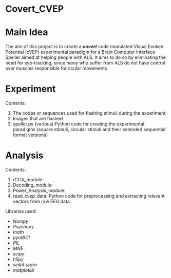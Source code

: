 # Covert_CVEP

# Main Idea
The aim of this project is to create a **_covert_** code modulated Visual Evoked Potential (cVEP) experimental paradigm for a Brain Computer Interface Speller aimed at helping people with ALS. 
It aims to do so by eliminating the need for eye-tracking, since many who suffer from ALS do not have control over muscles responsible for ocular movements.

# Experiment
Contents:
1. The codes or sequences used for flashing stimuli during the experiment
2. Images that are flashed
3. speller.py (various):Python code for creating the experimental paradigms (square stimuli, circular stimuli and their extended sequential format versions)


# Analysis
Contents:
1. rCCA_module:
2. Decoding_module:
3. Power_Analysis_module:
4. read_cvep_data: Python code for preprocessing and extracting relevant vectors from raw EEG data.

Libraries used:
- *Numpy*
- *Psychopy*
- *math*
- *pyntBCI*
- *PIL*
- *MNE*
- *scipy*
- *h5py*
- *scikit-learn*
- *matplotlib*
